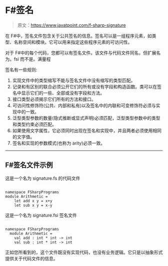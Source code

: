 # F#签名

> 原文：<https://www.javatpoint.com/f-sharp-signature>

在 F#中，签名文件包含关于公共签名的信息。签名可以是一组程序元素，如类型、名称空间和模块。它可以用来指定这些程序元素的可访问性。

对于 F#中的每个代码，您都可以有签名文件。该文件与代码文件同名，但扩展名为。fsi 而不是。满量程

签名有一些规则:

1.  实现文件中的类型缩写不能与签名文件中没有缩写的类型匹配。
2.  记录和有区别的联合必须公开它们的所有或没有字段和构造函数。类可以在签名中显示它们的一些、全部或没有字段和方法。
3.  接口类型必须揭示它们所有的方法和接口。
4.  可访问性修饰符(公共、内部和私有)以及签名中的内联和可变修饰符必须与实现中的一致。
5.  泛型类型参数的数量(隐式推断或显式声明)必须匹配，泛型类型参数中的类型和类型约束必须匹配。
6.  如果使用文字属性，它必须同时出现在签名和实现中，并且两者必须使用相同的文字值。
7.  签名和实现的参数模式(也称为 arity)必须一致。

* * *

## F#签名文件示例

这是一个名为 signature.fs 的代码文件

```

namespace FSharpPrograms
module Arithmetic =
    let add x y = x+y
    let sub x y = x-y

```

这是一个名为 signature.fsi 签名文件

```

namespace FSharpPrograms
  module Arithmetic =
    val add : int * int -> int
    val sub : int * int -> int

```

正如您所看到的，这个文件既没有实现代码，也没有业务逻辑。它只是以抽象形式提供关于代码文件的信息。